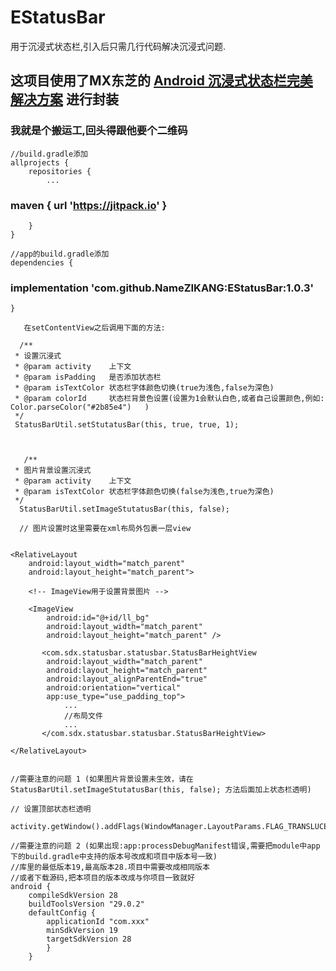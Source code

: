 # EStatusBar
用于沉浸式状态栏,引入后只需几行代码解决沉浸式问题.

## 这项目使用了MX东芝的  [Android 沉浸式状态栏完美解决方案](https://blog.csdn.net/u014418171/article/details/81223681)  进行封装


### 我就是个搬运工,回头得跟他要个二维码

    //build.gradle添加
    allprojects {
		repositories {
			...
###			maven { url 'https://jitpack.io' }
		}
	}

	//app的build.gradle添加
    dependencies {
###	       implementation 'com.github.NameZIKANG:EStatusBar:1.0.3'
	}

       在setContentView之后调用下面的方法:

      /**
     * 设置沉浸式
     * @param activity    上下文
     * @param isPadding   是否添加状态栏
     * @param isTextColor 状态栏字体颜色切换(true为浅色,false为深色)
     * @param colorId     状态栏背景色设置(设置为1会默认白色,或者自己设置颜色,例如:   Color.parseColor("#2b85e4")   )
     */
     StatusBarUtil.setStutatusBar(this, true, true, 1);



       /**
     * 图片背景设置沉浸式
     * @param activity    上下文
     * @param isTextColor 状态栏字体颜色切换(false为浅色,true为深色)
     */
      StatusBarUtil.setImageStutatusBar(this, false);

      // 图片设置时这里需要在xml布局外包裹一层view


    <RelativeLayout
        android:layout_width="match_parent"
        android:layout_height="match_parent">

		<!-- ImageView用于设置背景图片 -->

        <ImageView
            android:id="@+id/ll_bg"
            android:layout_width="match_parent"
            android:layout_height="match_parent" />

           <com.sdx.statusbar.statusbar.StatusBarHeightView
            android:layout_width="match_parent"
            android:layout_height="match_parent"
            android:layout_alignParentEnd="true"
            android:orientation="vertical"
            app:use_type="use_padding_top">
            	...
            	//布局文件
            	...
           </com.sdx.statusbar.statusbar.StatusBarHeightView>

    </RelativeLayout>


    //需要注意的问题 1 (如果图片背景设置未生效，请在 StatusBarUtil.setImageStutatusBar(this, false); 方法后面加上状态栏透明)

    // 设置顶部状态栏透明
     activity.getWindow().addFlags(WindowManager.LayoutParams.FLAG_TRANSLUCENT_STATUS);

    //需要注意的问题 2 (如果出现:app:processDebugManifest错误,需要把module中app下的build.gradle中支持的版本号改成和项目中版本号一致)
    //库里的最低版本19,最高版本28.项目中需要改成相同版本
    //或者下载源码,把本项目的版本改成与你项目一致就好
    android {
        compileSdkVersion 28
        buildToolsVersion "29.0.2"
        defaultConfig {
            applicationId "com.xxx"
            minSdkVersion 19
            targetSdkVersion 28
    		}
    	}